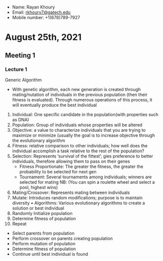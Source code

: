 * Name: Rayan Khoury
* Email: rkhoury7@gatech.edu
* Mobile number: +1(678)789-7927

# **August 25th, 2021**
## **Meeting 1**
### Lecture 1
Generic Algorithm
* 	With genetic algorithm, each new generation is created through mating/nutation of individuals in the previous population (then their fitness is evaluated). Through numerous operations of this process, it will eventually produce the best individual
1.	Individual: One specific candidate in the population(with properties such as DNA)
2.	Population: Group of individuals whose properties will be altered
3.	Objective: a value to characterize individuals that you are trying to maximize or minimize (usually the goal is to increase objective through the evolutionary algorithm
4.	Fitness: relative comparison to other individuals; how well does the individual accomplish a task relative to the rest of the population? 
5.	Selection: Represents ‘survival of the fittest’; gies preference to better individuals, therefore allowing them to pass on their genes
	* Fitness Proportionate: The greater the fitness, the greater the probability to be selected for next gen
	* Tournament: Several tournaments among individuals; winners are selected for mating
NB: (You can spin a roulette wheel and select a pool, highest wins)
6.	Mating/Crossover: Represents mating between individuals
7.	Mutate: Introduces random modifications; purpose is to maintain diversity
•	Algorithms: Various evolutionary algorithms to create a solution or best individual
1.	Randomly Initialize population
2.	Determine fitness of population
3.	Repeat
* 	Select parents from population
* 	Perform crossover on parents creating population
* 	Perform mutation of population
* 	Determine fitness of population
* 	Continue until best individual is found

